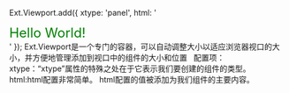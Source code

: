 Ext.Viewport.add({
    xtype: 'panel',
    html: '<div style="font-size:24px;color:green">Hello World!</div>'
});
Ext.Viewport是一个专门的容器，可以自动调整大小以适应浏览器视口的大小，并方便地管理添加到视口中的组件的大小和位置
   配置项：
       xtype：“xtype”属性的特殊之处在于它表示我们要创建的组件的类型。
       html:html配置非常简单。 html配置的值被添加为我们组件的主要内容。
       
